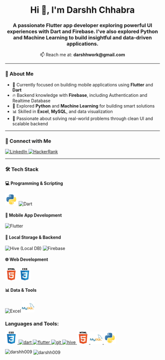 <h1 align="center">Hi 👋, I'm Darshh Chhabra</h1>
<h3 align="center">
  A passionate Flutter app developer exploring powerful UI experiences with Dart and Firebase.  
  I’ve also explored Python and Machine Learning to build insightful and data-driven applications.
</h3>

<p align="center">📫 Reach me at: <strong>darshhwork@gmail.com</strong></p>

---

### 🚀 About Me
- 📱 Currently focused on building mobile applications using **Flutter** and **Dart**
- 🔥 Backend knowledge with **Firebase**, including Authentication and Realtime Database
- 🧠 Explored **Python** and **Machine Learning** for building smart solutions
- 📊 Skilled in **Excel**, **MySQL**, and data visualization
- 🎯 Passionate about solving real-world problems through clean UI and scalable backend

---

### 🤝 Connect with Me
<p align="left">
  <a href="https://www.linkedin.com/in/darshh-chhabra-39834a1a6" target="_blank" rel="noreferrer">
    <img src="https://cdn.jsdelivr.net/gh/devicons/devicon/icons/linkedin/linkedin-original.svg" alt="LinkedIn" width="40" height="40"/>
  </a>
  <a href="https://www.hackerrank.com/darshh0009" target="_blank" rel="noreferrer">
    <img src="https://th.bing.com/th/id/OIP.em27EGx_yzzUXqHdmfhhdgHaHa?r=0&rs=1&pid=ImgDetMain" alt="HackerRank" width="40" height="40"/>
  </a>
</p>

---

### 🛠️ Tech Stack

#### 💻 Programming & Scripting
<p>
  <img src="https://raw.githubusercontent.com/devicons/devicon/master/icons/python/python-original.svg" alt="Python" width="40" height="40"/>
  <img src="https://upload.wikimedia.org/wikipedia/commons/7/7e/Dart-logo.png" alt="Dart" width="40" height="40"/>
</p>

#### 📱 Mobile App Development
<p>
  <img src="https://cdn.worldvectorlogo.com/logos/flutter.svg" alt="Flutter" width="40" height="40"/>
</p>

#### 🔄 Local Storage & Backend
<p>
  <img src="https://miro.medium.com/v2/resize:fit:1200/1*3Tel-ZMFCafTricp8RoxHg.jpeg" alt="Hive (Local DB)" width="40" height="40"/>
  <img src="https://www.vectorlogo.zone/logos/firebase/firebase-icon.svg" alt="Firebase" width="40" height="40"/>
</p>

#### 🌐 Web Development
<p>
  <img src="https://raw.githubusercontent.com/devicons/devicon/master/icons/html5/html5-original-wordmark.svg" alt="HTML5" width="40" height="40"/>
  <img src="https://raw.githubusercontent.com/devicons/devicon/master/icons/css3/css3-original-wordmark.svg" alt="CSS3" width="40" height="40"/>
</p>

#### 📊 Data & Tools
<p>
  <img src="https://static.vecteezy.com/system/resources/previews/027/179/371/original/microsoft-excel-icon-logo-symbol-free-png.png" alt="Excel" width="40" height="40"/>
  <img src="https://raw.githubusercontent.com/devicons/devicon/master/icons/mysql/mysql-original-wordmark.svg" alt="MySQL" width="40" height="40"/>
</p>


<h3 align="left">Languages and Tools:</h3>
<p align="left"> <a href="https://www.w3schools.com/css/" target="_blank" rel="noreferrer"> <img src="https://raw.githubusercontent.com/devicons/devicon/master/icons/css3/css3-original-wordmark.svg" alt="css3" width="40" height="40"/> </a> <a href="https://dart.dev" target="_blank" rel="noreferrer"> <img src="https://www.vectorlogo.zone/logos/dartlang/dartlang-icon.svg" alt="dart" width="40" height="40"/> </a> <a href="https://flutter.dev" target="_blank" rel="noreferrer"> <img src="https://www.vectorlogo.zone/logos/flutterio/flutterio-icon.svg" alt="flutter" width="40" height="40"/> </a> <a href="https://git-scm.com/" target="_blank" rel="noreferrer"> <img src="https://www.vectorlogo.zone/logos/git-scm/git-scm-icon.svg" alt="git" width="40" height="40"/> </a> <a href="https://hive.apache.org/" target="_blank" rel="noreferrer"> <img src="https://www.vectorlogo.zone/logos/apache_hive/apache_hive-icon.svg" alt="hive" width="40" height="40"/> </a> <a href="https://www.w3.org/html/" target="_blank" rel="noreferrer"> <img src="https://raw.githubusercontent.com/devicons/devicon/master/icons/html5/html5-original-wordmark.svg" alt="html5" width="40" height="40"/> </a> <a href="https://www.mysql.com/" target="_blank" rel="noreferrer"> <img src="https://raw.githubusercontent.com/devicons/devicon/master/icons/mysql/mysql-original-wordmark.svg" alt="mysql" width="40" height="40"/> </a> <a href="https://www.python.org" target="_blank" rel="noreferrer"> <img src="https://raw.githubusercontent.com/devicons/devicon/master/icons/python/python-original.svg" alt="python" width="40" height="40"/> </a> </p>

<p><img align="left" src="https://github-readme-stats.vercel.app/api/top-langs?username=darshh009&show_icons=true&locale=en&layout=compact" alt="darshh009" /></p>

<p>&nbsp;<img align="center" src="https://github-readme-stats.vercel.app/api?username=darshh009&show_icons=true&locale=en" alt="darshh009" /></p>
